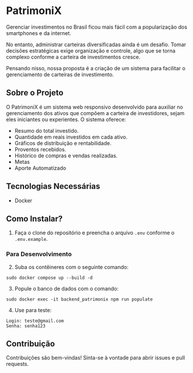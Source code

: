 # PatrimoniX

Gerenciar investimentos no Brasil ficou mais fácil com a popularização dos smartphones e da internet. 

No entanto, administrar carteiras diversificadas ainda é um desafio. Tomar decisões estratégicas exige organização e controle, algo que se torna complexo conforme a carteira de investimentos cresce. 

Pensando nisso, nossa proposta é a criação de um sistema para facilitar o gerenciamento de carteiras de investimento.

## Sobre o Projeto

O PatrimoniX é um sistema web responsivo desenvolvido para auxiliar no gerenciamento dos ativos que compõem a carteira de investidores, sejam eles iniciantes ou experientes. O sistema oferece:

- Resumo do total investido.
- Quantidade em reais investidos em cada ativo.
- Gráficos de distribuição e rentabilidade.
- Proventos recebidos.
- Histórico de compras e vendas realizadas.
- Metas
- Aporte Automatizado

## Tecnologias Necessárias

- Docker

## Como Instalar?

1. Faça o clone do repositório e preencha o arquivo `.env` conforme o `.env.example`.

### Para Desenvolvimento

2. Suba os contêineres com o seguinte comando:

```
sudo docker compose up --build -d
```

3. Popule o banco de dados com o comando:
 
```
sudo docker exec -it backend_patrimonix npm run populate
```
4. Use para teste:
```
Login: teste@gmail.com
Senha: senha123
```
## Contribuição

Contribuições são bem-vindas! Sinta-se à vontade para abrir issues e pull requests.







